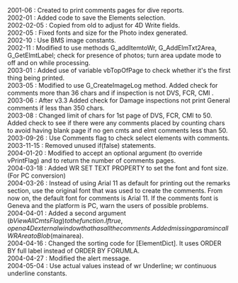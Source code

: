 2001-06 : Created to print comments pages for dive reports.  2002-01 : Added code to save the Elements selection.  2002-02-05 : Copied from old to adjust for 4D Write fields.  2002-05 : Fixed fonts and size for the Photo index generated.  2002-10 : Use BMS image constants.  2002-11 : Modified to use methods G_addItemtoWr, G_AddElmTxt2Area, G_GetElmtLabel; check for presence of photos; turn area update mode to off and on while processing.  2003-01 : Added use of variable vbTopOfPage to check whether it's the first thing being printed.  2003-05 : Modified to use G_CreateImageLog method.  Added check for comments more than 36 chars and if inspection is not DVS, FCR, CMI .  2003-06 : After v3.3 Added check for Damage inspections not print General comments if less than 350 chars.  2003-08 : Changed limit of chars for 1st page of DVS, FCR, CMI to 50. Added check to see if there were any comments placed by counting chars to avoid having blank page if no gen cmts and elmt comments less than 50.  2003-09-26 : Use Comments flag to check select elements with comments.  2003-11-15 : Removed unused if(false) statements.  2004-01-20 : Modified to accept an optional argument (to override vPrintFlag) and to return the number of comments pages.  2004-03-18 : Added WR SET TEXT PROPERTY to set the font and font size.  (For PC conversion)  2004-03-26 : Instead of using Arial 11 as default for printing out the remarks section, use the original font that was used to create the comments.  From now on, the default font for comments is Arial 11.  If the comments font is Geneva and the platform is PC, warn the users of possible problems.  2004-04-01 : Added a second argument ($bViewAllCmtsFlag) to the function.  If true, open a 4D external window that has all the comments. Added missing param in call WR Area to Blob ($mainarea).  2004-04-16 : Changed the sorting code for [ElementDict].  It uses ORDER BY full label instead of ORDER BY FORUMLA.  2004-04-27 : Modified the alert message.   2004-05-04 : Use actual values instead of wr Underline; wr continuous underline constants.